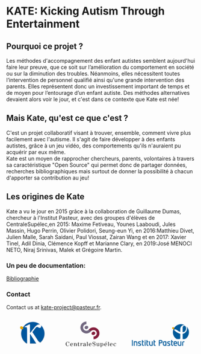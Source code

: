 # KATE: Kicking Autism Through Entertainment  
## Pourquoi ce projet ?
Les méthodes d'accompagnement des enfant autistes semblent aujourd'hui faire leur preuve, que ce soit sur l’amélioration du comportement en société ou sur la diminution des troubles. Néanmoins, elles nécessitent toutes l’intervention de personnel qualifié ainsi qu'une grande intervention des parents. Elles représentent donc un investissement important de temps et de moyen pour l’entourage d’un enfant autiste. Des méthodes alternatives devaient alors voir le jour, et c'est dans ce contexte que Kate est née!  
 

## Mais Kate, qu'est ce que c'est ?
C'est un projet collaboratif visant à trouver, ensemble, comment vivre plus facilement avec l'autisme. Il s'agit de faire développer à des enfants autistes, grâce à un jeu vidéo, des comportements qu'ils n'auraient pu acquérir par eux même.  
Kate est un moyen de rapprocher chercheurs, parents, volontaires à travers sa caractéristique "Open Source" qui permet donc de partager données, recherches bibliographiques mais surtout de donner la possibilité à chacun d'apporter sa contribution au jeu!   
  
## Les origines de Kate
Kate a vu le jour en 2015 grâce à la collaboration de Guillaume Dumas, chercheur à l'Institut Pasteur, avec des groupes d'élèves de CentraleSupélec,en 2015: Maxime Fetiveau, Younes Laaboudi, Jules Massin, Hugo Perrin, Olivier Polidori, Seung-eun Yi, en 2016:Matthieu Divet, Julien Malle, Sarah Saidani, Paul Viossat, Zairan Wang et en 2017: Xavier Tinel, Adil Dinia, Clémence Kopff et Marianne Clary, en 2019:José MENOCI NETO, Niraj Srinivas, Malek et Grégoire Martin.  
### Un peu de documentation:
[Bibliographie](https://www.zotero.org/groups/421637/asd-hmi-ecp?token=3a5ed22dae55d2fdcedd89bca7ac778e)

### Contact

Contact us at [kate-project@pasteur.fr](mailto:kate-project@pasteur.fr).  

![Alt](https://github.com/ClaryM/KATE-project.github.io/blob/patch-1/logos.png?raw=true)
